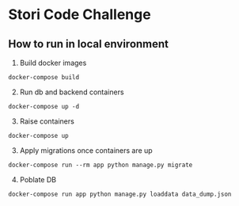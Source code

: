 # Stori Code Challenge

## How to run in local environment

1. Build docker images
```
docker-compose build
```

2. Run db and backend containers
```
docker-compose up -d
```

3. Raise containers
```
docker-compose up
```

3. Apply migrations once containers are up
```
docker-compose run --rm app python manage.py migrate
```

4. Poblate DB
```
docker-compose run app python manage.py loaddata data_dump.json
```

